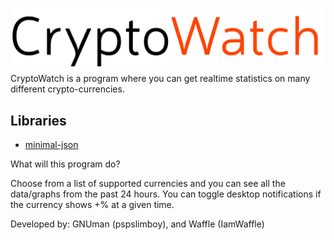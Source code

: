 ![alt text](https://github.com/IamWaffle/CryptoWatch/blob/master/Logo.png?raw=true)
CryptoWatch is a program where you can get realtime statistics on many different crypto-currencies. 

## Libraries
- [minimal-json](https://github.com/ralfstx/minimal-json)

What will this program do?

Choose from a list of supported currencies and you can see all the data/graphs from the past 24 hours. 
You can toggle desktop notifications if the currency shows +% at a given time. 

Developed by: GNUman (pspslimboy), and Waffle (IamWaffle)